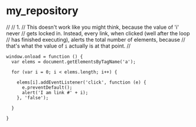 my_repository
=============

 //
    // 1.
    // This doesn't work like you might think, because the value of 'i' never
    // gets locked in. Instead, every link, when clicked (well after the loop
    // has finished executing), alerts the total number of elements, because
    // that's what the value of `i` actually is at that point.
    //

    window.onload = function () {
      var elems = document.getElementsByTagName('a');

      for (var i = 0; i < elems.length; i++) {

        elems[i].addEventListener('click', function (e) {
          e.preventDefault();
          alert('I am link #' + i);
        }, 'false');

      }

    }
